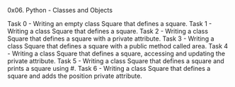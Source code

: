 0x06. Python - Classes and Objects

Task 0 - Writing an empty class Square that defines a square.
Task 1 - Writing a class Square that defines a square.
Task 2 - Writing a class Square that defines a square with a private attribute.
Task 3 - Writing a class Square that defines a square with a public method called area.
Task 4 - Writing a class Square that defines a square, accessing and updating the private attribute.
Task 5 - Writing a class Square that defines a square and prints a square using #.
Task 6 - Writing a class Square that defines a square and adds the position private attribute.
